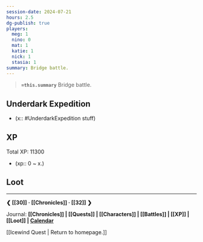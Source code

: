 ```yaml
---
session-date: 2024-07-21
hours: 2.5
dg-publish: true
players:
  meg: 1
  nino: 0
  mat: 1
  katie: 1
  nick: 1
  stasia: 1
summary: Bridge battle.
---
```


> **`=this.summary`**
> Bridge battle.

## Underdark Expedition
- (x:: #UnderdarkExpedition  stuff) 

## XP
Total XP: 11300
- (xp:: 0 ~ x.)

## Loot


---
**❮ [[30]] · [[Chronicles]] ·  [[32]] ❯**

Journal: **[[Chronicles]] | [[Quests]] |  [[Characters]] | [[Battles]] | [[XP]] | [[Loot]] | [Calendar](https://app.fantasy-calendar.com/calendars/38f9e3f5098bac1f655a4fb4241f35eb)**

[[Icewind Quest | Return to homepage.]]